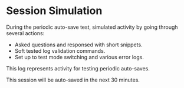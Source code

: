 # Session Simulation

During the periodic auto-save test, simulated activity by going through several actions:
- Asked questions and responsed with short snippets.
- Soft tested log validation commands.
 - Set up to test mode switching and various error logs.

This log represents activity for testing periodic auto-saves.

This session will be auto-saved in the next 30 minutes.